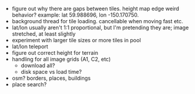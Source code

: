 - figure out why there are gaps between tiles.  height map edge weird behavior?  example: lat 59.988696, lon -150.170750.
- background thread for tile loading.  cancellable when moving fast etc.
- lat/lon usually aren't 1:1 proportional, but I'm pretending they are; image stretched, at least slightly
- experiment with larger tile sizes or more tiles in pool
- lat/lon teleport
- figure out correct height for terrain
- handling for all image grids (A1, C2, etc)
  - download all?
  - disk space vs load time?
- osm? borders, places, buildings
- place search?

